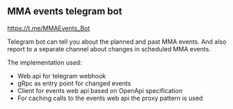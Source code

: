 ## MMA events telegram bot

https://t.me/MMAEvents_Bot

Telegram bot can tell you about the planned and past MMA events.
And also report to a separate channel about changes in scheduled MMA events.

The implementation used:
* Web api for telegram webhook
* gRpc as entry point for changed events
* Client for events web api based on OpenApi specification
* For caching calls to the events web api the proxy pattern is used

